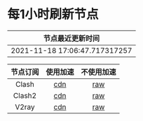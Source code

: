 # 每1小时刷新节点

|节点最近更新时间|
| :----: |
|2021-11-18 17:06:47.717317257|

|节点订阅|使用加速|不使用加速|
| :----: | :----: | :----: |
|Clash|[cdn](https://cdn.jsdelivr.net/gh/some6508/all@master/c)|[raw](https://raw.githubusercontent.com/some6508/all/master/c)|
|Clash2|[cdn](https://cdn.jsdelivr.net/gh/some6508/all@master/c2)|[raw](https://raw.githubusercontent.com/some6508/all/master/c2)|
|V2ray|[cdn](https://cdn.jsdelivr.net/gh/some6508/all@master/v)|[raw](https://raw.githubusercontent.com/some6508/all/master/v)|
